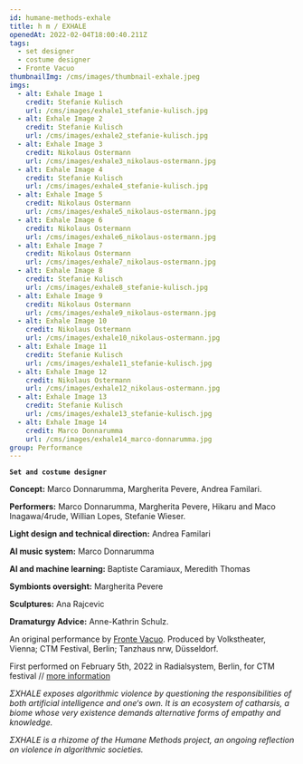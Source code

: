 ```yaml
---
id: humane-methods-exhale
title: h m / EXHALE
openedAt: 2022-02-04T18:00:40.211Z
tags:
  - set designer
  - costume designer
  - Fronte Vacuo
thumbnailImg: /cms/images/thumbnail-exhale.jpeg
imgs:
  - alt: Exhale Image 1
    credit: Stefanie Kulisch
    url: /cms/images/exhale1_stefanie-kulisch.jpg
  - alt: Exhale Image 2
    credit: Stefanie Kulisch
    url: /cms/images/exhale2_stefanie-kulisch.jpg
  - alt: Exhale Image 3
    credit: Nikolaus Ostermann
    url: /cms/images/exhale3_nikolaus-ostermann.jpg
  - alt: Exhale Image 4
    credit: Stefanie Kulisch
    url: /cms/images/exhale4_stefanie-kulisch.jpg
  - alt: Exhale Image 5
    credit: Nikolaus Ostermann
    url: /cms/images/exhale5_nikolaus-ostermann.jpg
  - alt: Exhale Image 6
    credit: Nikolaus Ostermann
    url: /cms/images/exhale6_nikolaus-ostermann.jpg
  - alt: Exhale Image 7
    credit: Nikolaus Ostermann
    url: /cms/images/exhale7_nikolaus-ostermann.jpg
  - alt: Exhale Image 8
    credit: Stefanie Kulisch
    url: /cms/images/exhale8_stefanie-kulisch.jpg
  - alt: Exhale Image 9
    credit: Nikolaus Ostermann
    url: /cms/images/exhale9_nikolaus-ostermann.jpg
  - alt: Exhale Image 10
    credit: Nikolaus Ostermann
    url: /cms/images/exhale10_nikolaus-ostermann.jpg
  - alt: Exhale Image 11
    credit: Stefanie Kulisch
    url: /cms/images/exhale11_stefanie-kulisch.jpg
  - alt: Exhale Image 12
    credit: Nikolaus Ostermann
    url: /cms/images/exhale12_nikolaus-ostermann.jpg
  - alt: Exhale Image 13
    credit: Stefanie Kulisch
    url: /cms/images/exhale13_stefanie-kulisch.jpg
  - alt: Exhale Image 14
    credit: Marco Donnarumma
    url: /cms/images/exhale14_marco-donnarumma.jpg
group: Performance
---
```

**`Set and costume designer`**

**Concept:** Marco Donnarumma, Margherita Pevere, Andrea Familari.

**Performers:** Marco Donnarumma, Margherita Pevere, Hikaru and Maco Inagawa/4rude, Willian Lopes, Stefanie Wieser.

**Light design and technical direction:** Andrea Familari

**AI music system:** Marco Donnarumma

**AI and machine learning:** Baptiste Caramiaux, Meredith Thomas

**Symbionts oversight:** Margherita Pevere

**Sculptures:** Ana Rajcevic

**Dramaturgy Advice:** Anne-Kathrin Schulz.

An original performance by [Fronte Vacuo](http://frontevacuo.com). Produced by Volkstheater, Vienna; CTM Festival, Berlin; Tanzhaus nrw, Düsseldorf.

First performed on February 5th, 2022 in Radialsystem, Berlin, for CTM festival // [more information](https://www.ctm-festival.de/festival-2022/programme/features/humane-methods-sxhale)

_ΣXHALE exposes algorithmic violence by questioning the responsibilities of both artificial intelligence and one‘s own. It is an ecosystem of catharsis, a biome whose very existence demands alternative forms of empathy and knowledge._

_ΣXHALE is a rhizome of the Humane Methods project, an ongoing reflection on violence in algorithmic societies._
